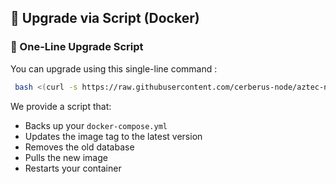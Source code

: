 ## 🚀 Upgrade via Script (Docker)

### 📜 One-Line Upgrade Script

You can upgrade using this single-line command :

```bash
 bash <(curl -s https://raw.githubusercontent.com/cerberus-node/aztec-network/refs/heads/main/auto-upgrade.sh)
```

We provide a script that:

* Backs up your `docker-compose.yml`
* Updates the image tag to the latest version
* Removes the old database
* Pulls the new image
* Restarts your container
